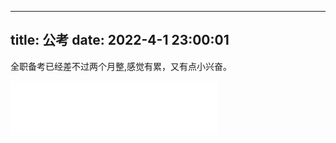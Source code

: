  ---
title: 公考
date: 2022-4-1 23:00:01
---
全职备考已经差不过两个月整,感觉有累，又有点小兴奋。
 
<iframe frameborder="no" border="0" marginwidth="0" marginheight="0" width=330 height=86 src="//music.163.com/outchain/player?type=2&id=1472607787&auto=1&height=66"></iframe>
